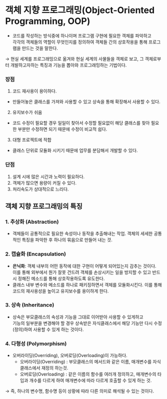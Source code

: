 # 객체 지향 프로그래밍(Object-Oriented Programming, OOP)

- 코드를 작성하는 방식중에 하나이며 프로그램 구현에 필요한 객체를 파악하고  
  각각의 객체들의 역할이 무엇인지를 정의하여 객체들 간의 상호작용을 통해 프로그램을 만드는 것을 말한다.

&rarr; 현실 세계를 프로그래밍으로 옮겨와 현실 세계의 사물들을 객체로 보고, 그 객체로부터 개발하고자하는 특징과 기능을 뽑아와 프로그래밍하는 기법이다.

### 장점

1. 코드 재사용이 용이하다.

- 만들어놓은 클래스를 가져와 사용할 수 있고 상속을 통해 확장해서 사용할 수 있다.

2. 유지보수가 쉬움

- 코드 수정이 필요할 경우 일일이 찾아서 수정할 필요없이 해당 클래스를 찾아 필요한 부분만 수정하면 되기 때문에 수정이 비교적 쉽다.

3. 대형 프로젝트에 적합

- 클래스 단위로 모듈화 시키기 때문에 업무를 분담해서 개발할 수 있다.

### 단점

1. 설계 시에 많은 시간과 노력이 필요하다.
2. 객체가 많으면 용량이 커질 수 있다.
3. 처리속도가 상대적으로 느리다.

## 객체 지향 프로그래밍의 특징

### 1. 추상화 (Abstraction)

- 객체들이 공통적으로 필요한 속성이나 동작을 추출해내는 작업. 객체의 세세한 공통적인 특징을 파악한 후 하나의 묶음으로 만들어 내는 것.

### 2. 캡슐화 (Encapsulation)

- **은닉화**: 객체 내부의 어떤 동작에 대한 구현이 어떻게 되어있는지 감추는 것이다.  
  이를 통해 외부에서 뭔가 잘못 건드려 객체를 손상시키는 일을 방지할 수 있고 반드시 정해진 메소드를 통해 상호작용하도록 유도한다.
- 클래스 내부 변수와 메소드를 하나로 패키징하면서 객체를 모듈화시킨다. 이를 통해 코드의 재사용성을 높이고 유지보수를 용이하게 한다.

### 3. 상속 (Inheritance)

- 상속은 부모클래스의 속성과 기능을 그대로 이어받아 사용할 수 있게하고  
  기능의 일부분을 변경해야 할 경우 상속받은 자식클래스에서 해당 기능만 다시 수정(정의)하여 사용할 수 있게 하는 것이다.

### 4. 다형성 (Polymorphism)

- 오버라이딩(Overriding), 오버로딩(Overloading)이 가능하다.
  - 오버라이딩(Overriding) : 부모클래스의 메서드와 같은 이름, 매개변수를 자식 클래스에서 재정의 하는것.
  - 오버로딩(Overloading) : 같은 이름의 함수를 여러개 정의하고, 매개변수의 타입과 개수를 다르게 하여 매개변수에 따라 다르게 호출할 수 있게 하는 것.

&rarr; 즉, 하나의 변수명, 함수명 등이 상황에 따라 다른 의미로 해석될 수 있는 것이다.
